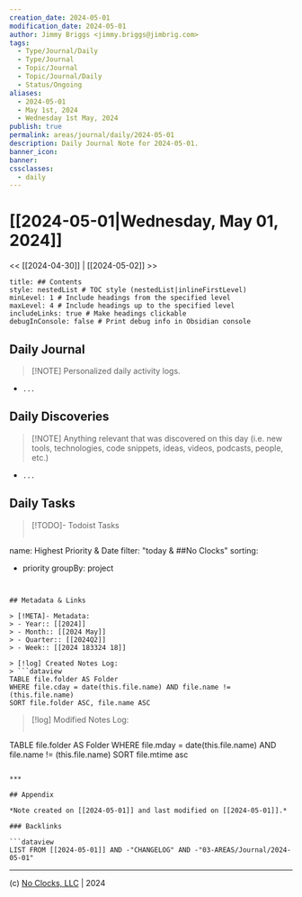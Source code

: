 ```yaml
---
creation_date: 2024-05-01
modification_date: 2024-05-01
author: Jimmy Briggs <jimmy.briggs@jimbrig.com>
tags:
  - Type/Journal/Daily
  - Type/Journal
  - Topic/Journal
  - Topic/Journal/Daily
  - Status/Ongoing
aliases:
  - 2024-05-01
  - May 1st, 2024
  - Wednesday 1st May, 2024
publish: true
permalink: areas/journal/daily/2024-05-01
description: Daily Journal Note for 2024-05-01.
banner_icon:
banner:
cssclasses:
  - daily
---
```



# [[2024-05-01|Wednesday, May 01, 2024]]

<< [[2024-04-30]] | [[2024-05-02]] >>

```table-of-contents
title: ## Contents 
style: nestedList # TOC style (nestedList|inlineFirstLevel)
minLevel: 1 # Include headings from the specified level
maxLevel: 4 # Include headings up to the specified level
includeLinks: true # Make headings clickable
debugInConsole: false # Print debug info in Obsidian console
```

## Daily Journal

> [!NOTE] Personalized daily activity logs.

- `...`

## Daily Discoveries

> [!NOTE] Anything relevant that was discovered on this day (i.e. new tools, technologies, code snippets, ideas, videos, podcasts, people, etc.)

- `...`

## Daily Tasks

> [!TODO]- Todoist Tasks
> ```todoist
name: Highest Priority & Date
filter: "today & ##No Clocks"
sorting:
   - priority
groupBy: project
```


## Metadata & Links

> [!META]- Metadata:
> - Year:: [[2024]]
> - Month:: [[2024 May]]
> - Quarter:: [[2024Q2]]
> - Week:: [[2024 183324 18]]

> [!log] Created Notes Log:
> ```dataview
TABLE file.folder AS Folder
WHERE file.cday = date(this.file.name) AND file.name != (this.file.name)
SORT file.folder ASC, file.name ASC
```

> [!log] Modified Notes Log:
> ```dataview
TABLE file.folder AS Folder
WHERE file.mday = date(this.file.name) AND file.name != (this.file.name)
SORT file.mtime asc
```

***

## Appendix

*Note created on [[2024-05-01]] and last modified on [[2024-05-01]].*

### Backlinks

```dataview
LIST FROM [[2024-05-01]] AND -"CHANGELOG" AND -"03-AREAS/Journal/2024-05-01"
```

***

(c) [No Clocks, LLC](https://github.com/noclocks) | 2024



